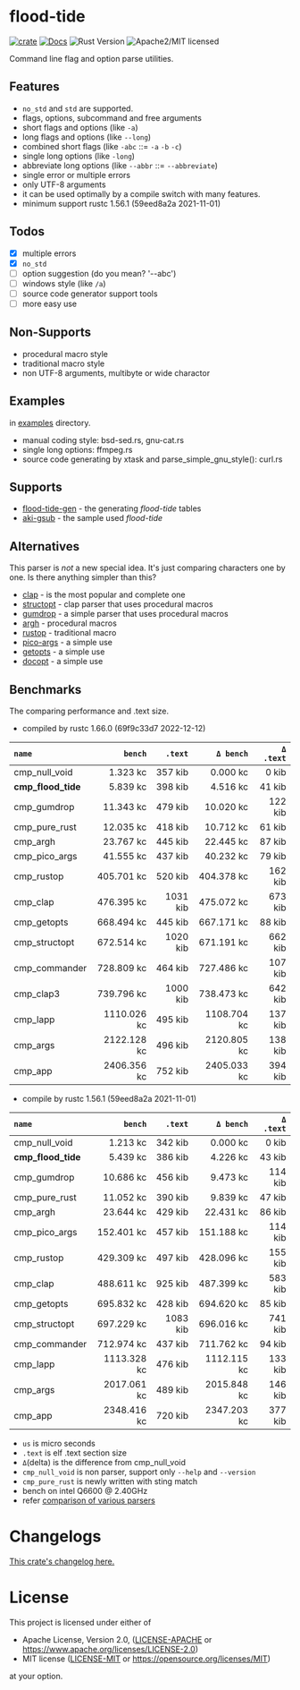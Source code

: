 # flood-tide

[![crate][crate-image]][crate-link]
[![Docs][docs-image]][docs-link]
![Rust Version][rustc-image]
![Apache2/MIT licensed][license-image]

Command line flag and option parse utilities.

## Features

- `no_std` and `std` are supported.
- flags, options, subcommand and free arguments
- short flags and options (like `-a`)
- long flags and options (like `--long`)
- combined short flags (like `-abc` ::= `-a` `-b` `-c`)
- single long options (like `-long`)
- abbreviate long options (like `--abbr` ::= `--abbreviate`)
- single error or multiple errors
- only UTF-8 arguments
- it can be used optimally by a compile switch with many features.
- minimum support rustc 1.56.1 (59eed8a2a 2021-11-01)

## Todos

- [x] multiple errors
- [x] `no_std`
- [ ] option suggestion (do you mean? '--abc')
- [ ] windows style (like `/a`)
- [ ] source code generator support tools
- [ ] more easy use

## Non-Supports

- procedural macro style
- traditional macro style
- non UTF-8 arguments, multibyte or wide charactor

## Examples

in [examples](https://github.com/aki-akaguma/flood-tide/tree/main/examples) directory.

- manual coding style: bsd-sed.rs, gnu-cat.rs
- single long options: ffmpeg.rs
- source code generating by xtask and parse_simple_gnu_style(): curl.rs

## Supports

- [flood-tide-gen](https://crates.io/crates/flood-tide-gen) - the generating *flood-tide* tables
- [aki-gsub](https://crates.io/crates/aki-gsub) - the sample used *flood-tide*

## Alternatives

This parser is *not* a new special idea. It's just comparing characters one by one.
Is there anything simpler than this?

- [clap](https://crates.io/crates/clap) - is the most popular and complete one
- [structopt](https://crates.io/crates/structopt) - clap parser that uses procedural macros
- [gumdrop](https://crates.io/crates/gumdrop) - a simple parser that uses procedural macros
- [argh](https://crates.io/crates/argh) - procedural macros
- [rustop](https://crates.io/crates/rustop) - traditional macro
- [pico-args](https://crates.io/crates/pico-args) - a simple use
- [getopts](https://crates.io/crates/getopts) - a simple use
- [docopt](https://crates.io/crates/docopt) - a simple use


## Benchmarks

The comparing performance and .text size.

- compiled by rustc 1.66.0 (69f9c33d7 2022-12-12)

|       `name`       |   `bench`   | `.text`  |  `Δ bench`  | `Δ .text` |
|:-------------------|------------:|---------:|------------:|---------:|
| cmp_null_void      |    1.323 kc |  357 kib |    0.000 kc |    0 kib |
| **cmp_flood_tide** |    5.839 kc |  398 kib |    4.516 kc |   41 kib |
| cmp_gumdrop        |   11.343 kc |  479 kib |   10.020 kc |  122 kib |
| cmp_pure_rust      |   12.035 kc |  418 kib |   10.712 kc |   61 kib |
| cmp_argh           |   23.767 kc |  445 kib |   22.445 kc |   87 kib |
| cmp_pico_args      |   41.555 kc |  437 kib |   40.232 kc |   79 kib |
| cmp_rustop         |  405.701 kc |  520 kib |  404.378 kc |  162 kib |
| cmp_clap           |  476.395 kc | 1031 kib |  475.072 kc |  673 kib |
| cmp_getopts        |  668.494 kc |  445 kib |  667.171 kc |   88 kib |
| cmp_structopt      |  672.514 kc | 1020 kib |  671.191 kc |  662 kib |
| cmp_commander      |  728.809 kc |  464 kib |  727.486 kc |  107 kib |
| cmp_clap3          |  739.796 kc | 1000 kib |  738.473 kc |  642 kib |
| cmp_lapp           | 1110.026 kc |  495 kib | 1108.704 kc |  137 kib |
| cmp_args           | 2122.128 kc |  496 kib | 2120.805 kc |  138 kib |
| cmp_app            | 2406.356 kc |  752 kib | 2405.033 kc |  394 kib |

- compile by rustc 1.56.1 (59eed8a2a 2021-11-01)

|       `name`       |   `bench`   | `.text`  |  `Δ bench`  | `Δ .text` |
|:-------------------|------------:|---------:|------------:|---------:|
| cmp_null_void      |    1.213 kc |  342 kib |    0.000 kc |    0 kib |
| **cmp_flood_tide** |    5.439 kc |  386 kib |    4.226 kc |   43 kib |
| cmp_gumdrop        |   10.686 kc |  456 kib |    9.473 kc |  114 kib |
| cmp_pure_rust      |   11.052 kc |  390 kib |    9.839 kc |   47 kib |
| cmp_argh           |   23.644 kc |  429 kib |   22.431 kc |   86 kib |
| cmp_pico_args      |  152.401 kc |  457 kib |  151.188 kc |  114 kib |
| cmp_rustop         |  429.309 kc |  497 kib |  428.096 kc |  155 kib |
| cmp_clap           |  488.611 kc |  925 kib |  487.399 kc |  583 kib |
| cmp_getopts        |  695.832 kc |  428 kib |  694.620 kc |   85 kib |
| cmp_structopt      |  697.229 kc | 1083 kib |  696.016 kc |  741 kib |
| cmp_commander      |  712.974 kc |  437 kib |  711.762 kc |   94 kib |
| cmp_lapp           | 1113.328 kc |  476 kib | 1112.115 kc |  133 kib |
| cmp_args           | 2017.061 kc |  489 kib | 2015.848 kc |  146 kib |
| cmp_app            | 2348.416 kc |  720 kib | 2347.203 kc |  377 kib |

- `us` is micro seconds
- `.text` is elf .text section size
- `Δ`(delta) is the difference from cmp_null_void
- `cmp_null_void` is non parser, support only `--help` and `--version`
- `cmp_pure_rust` is newly written with sting match
- bench on intel Q6600 @ 2.40GHz
- refer [comparison of various parsers](https://github.com/aki-akaguma/cmp_cmdopts_parsing)

# Changelogs

[This crate's changelog here.](https://github.com/aki-akaguma/flood-tide/blob/main/CHANGELOG.md)

# License

This project is licensed under either of

 * Apache License, Version 2.0, ([LICENSE-APACHE](LICENSE-APACHE) or
   https://www.apache.org/licenses/LICENSE-2.0)
 * MIT license ([LICENSE-MIT](LICENSE-MIT) or
   https://opensource.org/licenses/MIT)

at your option.

[//]: # (badges)

[crate-image]: https://img.shields.io/crates/v/flood-tide.svg
[crate-link]: https://crates.io/crates/flood-tide
[docs-image]: https://docs.rs/flood-tide/badge.svg
[docs-link]: https://docs.rs/flood-tide/
[rustc-image]: https://img.shields.io/badge/rustc-1.56+-blue.svg
[license-image]: https://img.shields.io/badge/license-Apache2.0/MIT-blue.svg
